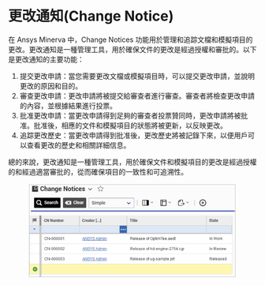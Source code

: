# 更改通知(Change Notice)

在 Ansys Minerva 中，Change Notices 功能用於管理和追踪文檔和模擬項目的更改。更改通知是一種管理工具，用於確保文件的更改是經過授權和審批的。以下是更改通知的主要功能：

1. 提交更改申請：當您需要更改文檔或模擬項目時，可以提交更改申請，並說明更改的原因和目的。
2. 審查更改申請：更改申請將被提交給審查者進行審查。審查者將檢查更改申請的內容，並根據結果進行投票。
3. 批准更改申請：當更改申請得到足夠的審查者投票贊同時，更改申請將被批准。批准後，相應的文件和模擬項目的狀態將被更新，以反映更改。
4. 追踪更改歷史：當更改申請得到批准後，更改歷史將被記錄下來，以便用戶可以查看更改的歷史和相關詳細信息。

總的來說，更改通知是一種管理工具，用於確保文件和模擬項目的更改是經過授權的和經過適當審批的，從而確保項目的一致性和可追溯性。

<figure><img src="../.gitbook/assets/image.png" alt=""><figcaption></figcaption></figure>
